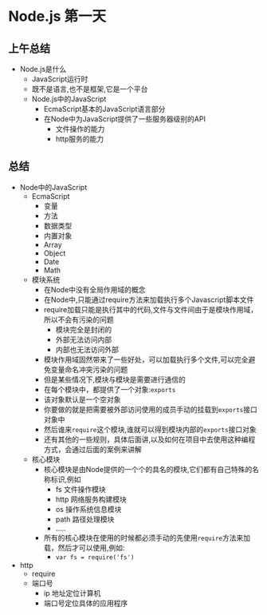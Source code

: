 # Node.js 第一天

## 上午总结

- Node.js是什么
    - JavaScript运行时
    - 既不是语言,也不是框架,它是一个平台
    - Node.js中的JavaScript
        - EcmaScript基本的JavaScript语言部分
        - 在Node中为JavaScript提供了一些服务器级别的API
            - 文件操作的能力
            - http服务的能力


## 总结

- Node中的JavaScript
    - EcmaScript
        - 变量
        - 方法
        - 数据类型
        - 内置对象
        - Array
        - Object
        - Date
        - Math
    - 模块系统
        - 在Node中没有全局作用域的概念
        - 在Node中,只能通过require方法来加载执行多个Javascript脚本文件
        - require加载只能是执行其中的代码,文件与文件间由于是模块作用域，所以不会有污染的问题
            - 模块完全是封闭的
            - 外部无法访问内部
            - 内部也无法访问外部
        - 模块作用域固然带来了一些好处，可以加载执行多个文件,可以完全避免变量命名冲突污染的问题
        - 但是某些情况下,模块与模块是需要进行通信的
        - 在每个模块中，都提供了一个对象:`exports`
        - 该对象默认是一个空对象
        - 你要做的就是把需要被外部访问使用的成员手动的挂载到`exports`接口对象中
        - 然后谁来`require`这个模块,谁就可以得到模块内部的`exports`接口对象
        - 还有其他的一些规则，具体后面讲,以及如何在项目中去使用这种编程方式，会通过后面的案例来讲解
    - 核心模块
        - 核心模块是由Node提供的一个个的具名的模块,它们都有自己特殊的名称标识,例如
            - fs 文件操作模块
            - http 网络服务构建模块
            - os 操作系统信息模块
            - path 路径处理模块
            - .....
        - 所有的核心模块在使用的时候都必须手动的先使用`require`方法来加载，然后才可以使用,例如:
            - `var fs = require('fs')`
- http
    - require
    - 端口号
        - ip 地址定位计算机
        - 端口号定位具体的应用程序

